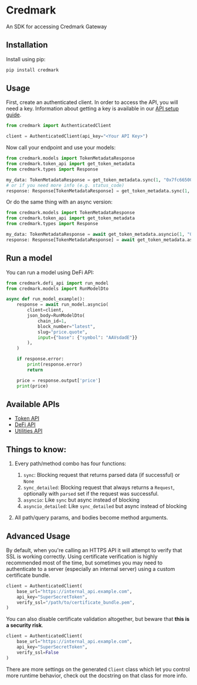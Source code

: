 # Credmark
An SDK for accessing Credmark Gateway

## Installation
Install using pip:

```bash
pip install credmark
```

## Usage
First, create an authenticated client. In order to access the API, you will need a key. Information about getting a key is available in our [API setup guide](https://docs.credmark.com/api-how-to-guide/).

```python
from credmark import AuthenticatedClient

client = AuthenticatedClient(api_key="<Your API Key>")
```

Now call your endpoint and use your models:

```python
from credmark.models import TokenMetadataResponse
from credmark.token_api import get_token_metadata
from credmark.types import Response

my_data: TokenMetadataResponse = get_token_metadata.sync(1, "0x7fc66500c84a76ad7e9c93437bfc5ac33e2ddae9", client=client)
# or if you need more info (e.g. status_code)
response: Response[TokenMetadataResponse] = get_token_metadata.sync(1, "0x7fc66500c84a76ad7e9c93437bfc5ac33e2ddae9", client=client)
```

Or do the same thing with an async version:

```python
from credmark.models import TokenMetadataResponse
from credmark.token_api import get_token_metadata
from credmark.types import Response

my_data: TokenMetadataResponse = await get_token_metadata.asyncio(1, "0x7fc66500c84a76ad7e9c93437bfc5ac33e2ddae9", client=client)
response: Response[TokenMetadataResponse] = await get_token_metadata.asyncio_detailed(1, "0x7fc66500c84a76ad7e9c93437bfc5ac33e2ddae9", client=client)
```

## Run a model
You can run a model using DeFi API:

```python
from credmark.defi_api import run_model
from credmark.models import RunModelDto

async def run_model_example():
    response = await run_model.asyncio(
        client=client,
        json_body=RunModelDto(
            chain_id=1, 
            block_number="latest", 
            slug="price.quote", 
            input={"base": {"symbol": "AAVsdadE"}}
        ),
    )

    if response.error:
        print(response.error)
        return

    price = response.output['price']
    print(price)
```

## Available APIs
 - [Token API](credmark/docs/TokenAPI.md)
 - [DeFi API](credmark/docs/DeFiAPI.md)
 - [Utilities API](credmark/docs/Utilities.md)


## Things to know:
1. Every path/method combo has four functions:
    1. `sync`: Blocking request that returns parsed data (if successful) or `None`
    2. `sync_detailed`: Blocking request that always returns a `Request`, optionally with `parsed` set if the request was successful.
    3. `asyncio`: Like `sync` but async instead of blocking
    4. `asyncio_detailed`: Like `sync_detailed` but async instead of blocking

2. All path/query params, and bodies become method arguments.


## Advanced Usage
By default, when you're calling an HTTPS API it will attempt to verify that SSL is working correctly. Using certificate verification is highly recommended most of the time, but sometimes you may need to authenticate to a server (especially an internal server) using a custom certificate bundle.

```python
client = AuthenticatedClient(
    base_url="https://internal_api.example.com", 
    api_key="SuperSecretToken",
    verify_ssl="/path/to/certificate_bundle.pem",
)
```

You can also disable certificate validation altogether, but beware that **this is a security risk**.

```python
client = AuthenticatedClient(
    base_url="https://internal_api.example.com", 
    api_key="SuperSecretToken", 
    verify_ssl=False
)
```

There are more settings on the generated `Client` class which let you control more runtime behavior, check out the docstring on that class for more info.
